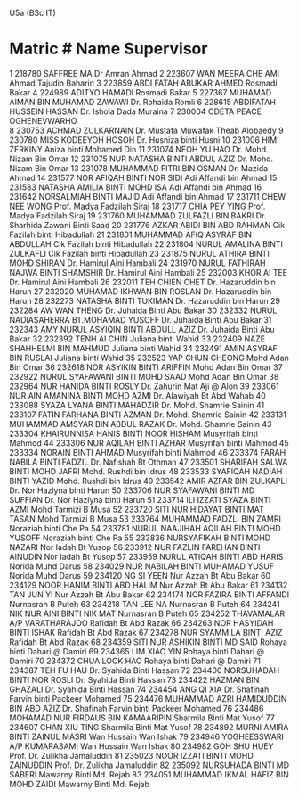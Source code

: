 U5a (BSc IT)			
			
#	Matric #	Name	Supervisor 
1	218780	SAFFREE MA	Dr Amran Ahmad
2	223607	WAN MEERA CHE AMI	Ahmad Tajudin Baharin
3	223859	ABDI FATAH ABUKAR AHMED	Rosmadi Bakar
4	224989	ADITYO HAMADI	Rosmadi Bakar
5	227367	MUHAMAD AIMAN BIN MUHAMAD ZAWAWI	Dr. Rohaida Romli
6	228615	ABDIFATAH HUSSEIN HASSAN	Dr. Ishola Dada Muraina
7	230004	ODETA PEACE OGHENEVWARHO	
8	230753	ACHMAD ZULKARNAIN	Dr. Mustafa Muwafak Theab Alobaedy
9	230780	MISS KODEEYOH HOSOH	Dr. Husniza binti Husni
10	231006	HIM ZERKINY	Aniza binti Mohamed Din
11	231074	NEOH YU HAO	Dr. Mohd. Nizam Bin Omar
12	231075	NUR NATASHA BINTI ABDUL AZIZ	Dr. Mohd. Nizam Bin Omar
13	231078	MUHAMMAD FITRI BIN OSMAN	Dr. Mazida Ahmad
14	231577	NOR AFIQAH BINTI NOR SIDI	Adi Affandi bin Ahmad
15	231583	NATASHA AMILIA BINTI MOHD ISA	Adi Affandi bin Ahmad
16	231642	NORSALMIAH BINTI MAJID	Adi Affandi bin Ahmad
17	231711	CHEW NEE WONG	Prof. Madya Fadzilah Siraj
18	231717	CHIA PEY YING	Prof. Madya Fadzilah Siraj
19	231760	MUHAMMAD ZULFAZLI BIN BAKRI	Dr. Sharhida Zawani Binti Saad
20	231776	AZKAR ABIDI BIN ABD RAHMAN	Cik Fazilah binti Hibadullah
21	231801	MUHAMMAD AFIQ ASYRAF BIN ABDULLAH	Cik Fazilah binti Hibadullah
22	231804	NURUL AMALINA BINTI ZULKAFLI	Cik Fazilah binti Hibadullah
23	231875	NURUL ATHIRA BINTI MOHD SHIRAN	Dr. Hamirul Aini Hambali
24	231970	NURUL FATHIRAH NAJWA BINTI SHAMSHIR	Dr. Hamirul Aini Hambali
25	232003	KHOR AI TEE	Dr. Hamirul Aini Hambali
26	232011	TEH CHIEN CHET	Dr. Hazaruddin bin Harun
27	232020	MUHAMAD IKHWAN BIN ROSLAN	Dr. Hazaruddin bin Harun
28	232273	NATASHA BINTI TUKIMAN	Dr. Hazaruddin bin Harun
29	232284	AW WAN THENG	Dr. Juhaida Binti Abu Bakar
30	232332	NURUL NADIASAHERRA BT.MOHAMAD YUSOFF	Dr. Juhaida Binti Abu Bakar
31	232343	AMY NURUL ASYIQIN BINTI ABDULL AZIZ	Dr. Juhaida Binti Abu Bakar
32	232392	TENH AI CHIN	Juliana binti Wahid
33	232409	NAZE SHAHHELMI BIN MAHMUD	Juliana binti Wahid
34	232491	AMIN ASYRAF BIN RUSLAI	Juliana binti Wahid
35	232523	YAP CHUN CHEONG	Mohd Adan Bin Omar
36	232618	NOR ASYIKIN BINTI ARIFFIN	Mohd Adan Bin Omar
37	232922	NURUL SYAFAWANI BINTI MOHD SAAD	Mohd Adan Bin Omar
38	232964	NUR HANIDA BINTI ROSLY	Dr. Zahurin Mat Aji @ Alon
39	233061	NUR AIN AMANINA BINTI MOHD AZMI	Dr. Alawiyah Bt Abd Wahab
40	233088	SYAZA LYANA BINTI MAHADZIR	Dr. Mohd. Shamrie Sainin
41	233107	FATIN FARHANA BINTI AZMAN	Dr. Mohd. Shamrie Sainin
42	233131	MUHAMMAD AMSYAR BIN ABDUL RAZAK	Dr. Mohd. Shamrie Sainin
43	233304	KHAIRUNNISA HANIS BINTI NOOR HISHAM	Musyrifah binti Mahmod
44	233306	NUR AQILAH BINTI AZHAR	Musyrifah binti Mahmod
45	233334	NORAIN BINTI AHMAD	Musyrifah binti Mahmod
46	233374	FARAH NABILA BINTI FADZIL	Dr. Nafishah Bt Othman
47	233501	SHARIFAH SALWA BINTI MOHD JAFRI	Mohd. Rushdi bin Idrus
48	233533	SYAFIQAH NADIAH BINTI YAZID	Mohd. Rushdi bin Idrus
49	233542	AMIR AZFAR BIN ZULKAPLI	Dr. Nor Hazlyna binti Harun
50	233706	NUR SYAFAWANI BINTI MD SUFFIAN	Dr. Nor Hazlyna binti Harun
51	233714	ILI IZZATI SYAZA BINTI AZMI	Mohd Tarmizi B Musa
52	233720	SITI NUR HIDAYAT BINTI MAT TASAN	Mohd Tarmizi B Musa
53	233764	MUHAMMAD FADZLI BIN ZAMRI	Noraziah binti Che Pa
54	233781	NURUL NAAJIHAH AQILAH BINTI MOHD YUSOFF	Noraziah binti Che Pa
55	233836	NURSYAFIKAH BINTI MOHD NAZARI	Nor Iadah Bt Yusop
56	233912	NUR FAZLIN FAREHAN BINTI AINUDIN	Nor Iadah Bt Yusop
57	233959	NURUL ATIQAH BINTI ABD HARIS	Norida Muhd Darus
58	234029	NUR NABILAH BINTI MUHAMAD YUSUF	Norida Muhd Darus
59	234120	NG SI YEEN	Nur Azzah Bt Abu Bakar
60	234129	NOOR HANIM BINTI ABD HALIM	Nur Azzah Bt Abu Bakar
61	234132	TAN JUN YI	Nur Azzah Bt Abu Bakar
62	234174	NOR FAZIRA BINTI AFFANDI	Nurnasran B Puteh
63	234218	TAN LEE NA	Nurnasran B Puteh
64	234241	NIK NUR AINI BINTI NIK MAT	Nurnasran B Puteh
65	234252	THAVAMALAR A/P VARATHARAJOO	Rafidah Bt Abd Razak
66	234263	NOR HASYIDAH BINTI ISHAK	Rafidah Bt Abd Razak
67	234278	NUR SYAMMILA BINTI AZIZ	Rafidah Bt Abd Razak
68	234359	SITI NUR ASHIKIN BINTI MD SAID	Rohaya binti Dahari @ Damiri
69	234365	LIM XIAO YIN	Rohaya binti Dahari @ Damiri
70	234372	CHUA LOCK HAO	Rohaya binti Dahari @ Damiri
71	234387	TEH FU HAU	Dr. Syahida Binti Hassan
72	234400	NORSUHADAH BINTI NOR ROSLI	Dr. Syahida Binti Hassan
73	234422	HAZMAN BIN GHAZALI	Dr. Syahida Binti Hassan
74	234454	ANG QI XIA	Dr. Shafinah Farvin binti Packeer Mohamed
75	234476	MUHAMMAD AZRI HAMIDUDDIN BIN ABD AZIZ	Dr. Shafinah Farvin binti Packeer Mohamed
76	234486	MOHAMAD NUR FIRDAUS BIN KAMAARIPIN	Sharmila Binti Mat Yusof
77	234607	CHAN XIU TING	Sharmila Binti Mat Yusof
78	234892	MURNI AMIRA BINTI ZAINUL MASRI	Wan Hussain Wan Ishak
79	234946	YOGHEESSWARI A/P KUMARASAMI	Wan Hussain Wan Ishak
80	234982	GOH SHU HUEY	Prof. Dr. Zulikha Jamaluddin
81	235023	NOOR IZZATI BINTI MOHD ZAINUDDIN	Prof. Dr. Zulikha Jamaluddin
82	235092	NURSUHADA BINTI MD SABERI	Mawarny Binti Md. Rejab
83	234051	MUHAMMAD IKMAL HAFIZ BIN MOHD ZAIDI	Mawarny Binti Md. Rejab
